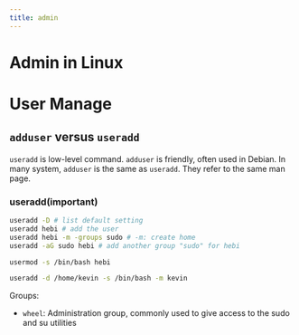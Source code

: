 ```yaml
---
title: admin
---
```


# Admin in Linux

# User Manage

## `adduser` versus `useradd`

`useradd` is low-level command. `adduser` is friendly, often used in Debian.
In many system, `adduser` is the same as `useradd`.
They refer to the same man page.

### useradd(important)

```sh
useradd -D # list default setting
useradd hebi # add the user
useradd hebi -m -groups sudo # -m: create home
useradd -aG sudo hebi # add another group "sudo" for hebi

usermod -s /bin/bash hebi

useradd -d /home/kevin -s /bin/bash -m kevin
```

Groups:

* `wheel`: Administration group, commonly used to give access to the sudo and su utilities
